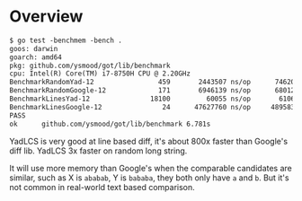 # Overview

```txt
$ go test -benchmem -bench .
goos: darwin
goarch: amd64
pkg: github.com/ysmood/got/lib/benchmark
cpu: Intel(R) Core(TM) i7-8750H CPU @ 2.20GHz
BenchmarkRandomYad-12       	     459	   2443507 ns/op	  746207 B/op	   44452 allocs/op
BenchmarkRandomGoogle-12    	     171	   6946139 ns/op	  680123 B/op	   11572 allocs/op
BenchmarkLinesYad-12        	   18100	     60055 ns/op	   61062 B/op	     564 allocs/op
BenchmarkLinesGoogle-12     	      24	  47627760 ns/op	 4895833 B/op	   37645 allocs/op
PASS
ok  	github.com/ysmood/got/lib/benchmark	6.781s
```

YadLCS is very good at line based diff, it's about 800x faster than Google's diff lib.
YadLCS 3x faster on random long string.

It will use more memory than Google's when the comparable candidates are similar, such as X is `ababab`, Y is `bababa`,
they both only have `a` and `b`. But it's not common in real-world text based comparison.
